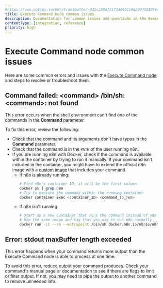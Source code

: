 ```yaml
---
#https://www.notion.so/n8n/Frontmatter-432c2b8dff1f43d4b1c8d20075510fe4
title: Execute Command node common issues 
description: Documentation for common issues and questions in the Execute Command node in n8n, a workflow automation platform. Includes details of the issue and suggested solutions.
contentType: [integration, reference]
priority: high
---
```


# Execute Command node common issues

Here are some common errors and issues with the [Execute Command node](/integrations/builtin/core-nodes/n8n-nodes-base.executecommand/index.md) and steps to resolve or troubleshoot them.

<!-- vale off -->
## Command failed: &lt;command&gt; /bin/sh: &lt;command&gt;: not found
<!-- vale on -->

This error occurs when the shell environment can't find one of the commands in the **Command** parameter.

To fix this error, review the following:

* Check that the command and its arguments don't have typos in the **Command** parameter.
* Check that the command is in the `PATH` of the user running n8n. 
* If you are running n8n with Docker, check if the command is available within the container by trying to run it manually. If your command isn't included in the container, you might have to extend the official n8n image with a [custom image](https://docs.docker.com/build/building/base-images/) that includes your command.
	* If n8n is already running:
		```sh
		# Find n8n's container ID, it will be the first column
		docker ps | grep n8n
		# Try to execute the command within the running container
		docker container exec <container_ID> <command_to_run>
		```
	* If n8n isn't running:
		```sh
		# Start up a new container that runs the command instead of n8n
		# Use the same image and tag that you use to run n8n normally
		docker run -it --rm --entrypoint /bin/sh docker.n8n.io/n8nio/n8n -c <command_to_run>
		```

<!-- vale off -->
## Error: stdout maxBuffer length exceeded
<!-- vale on -->

This error happens when your command returns more output than the Execute Command node is able to process at one time.

To avoid this error, reduce output your command produces. Check your command's manual page or documentation to see if there are flags to limit or filter output. If not, you may need to pipe the output to another command to remove unneeded info.
